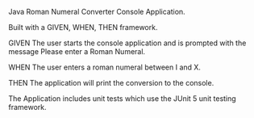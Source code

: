 Java Roman Numeral Converter Console Application.

Built with a GIVEN, WHEN, THEN framework.

GIVEN
The user starts the console application and is prompted with the message Please enter a Roman Numeral.

WHEN
The user enters a roman numeral between I and X.

THEN
The application will print the conversion to the console.

The Application includes unit tests which use the JUnit 5 unit testing framework.


